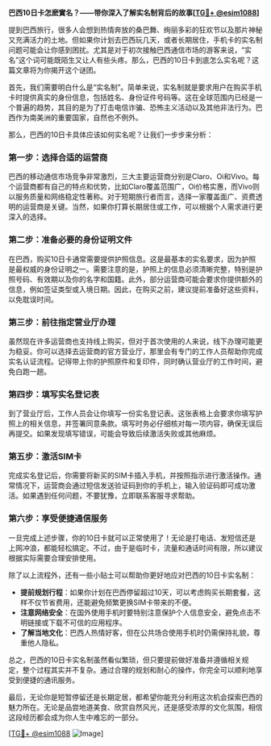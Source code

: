 **巴西10日卡怎麽實名？——带你深入了解实名制背后的故事[[TG💪+ @esim1088](https://t.me/s/esim1088)]**

提到巴西旅行，很多人会想到热情奔放的桑巴舞、绚丽多彩的狂欢节以及那片神秘又充满活力的土地。但如果你计划去巴西玩几天，或者长期居住，手机卡的实名制问题可能会让你感到困扰。尤其是对于初次接触巴西通信市场的游客来说，“实名”这个词可能既陌生又让人有些头疼。那么，巴西的10日卡到底怎么实名呢？这篇文章将为你揭开这个谜团。

首先，我们需要明白什么是“实名制”。简单来说，实名制就是要求用户在购买手机卡时提供真实的身份信息，包括姓名、身份证件号码等。这在全球范围内已经是一个普遍的趋势，其目的是为了打击电信诈骗、恐怖主义活动以及其他非法行为。巴西作为南美洲的重要国家，自然也不例外。

那么，巴西的10日卡具体应该如何实名呢？让我们一步步来分析：

### **第一步：选择合适的运营商**
巴西的移动通信市场竞争非常激烈，三大主要运营商分别是Claro、Oi和Vivo。每个运营商都有自己的特点和优势，比如Claro覆盖范围广，Oi价格实惠，而Vivo则以服务质量和网络稳定性著称。对于短期旅行者而言，选择一家覆盖面广、资费透明的运营商是关键。当然，如果你打算长期居住或工作，可以根据个人需求进行更深入的选择。

### **第二步：准备必要的身份证明文件**
在巴西，购买10日卡通常需要提供护照信息。这是最基本的实名要求，因为护照是最权威的身份证明之一。需要注意的是，护照上的信息必须清晰完整，特别是护照号码、有效期以及你的名字和国籍。此外，部分运营商可能会要求你提供额外的信息，例如签证类型或入境日期。因此，在购买之前，建议提前准备好这些资料，以免耽误时间。

### **第三步：前往指定营业厅办理**
虽然现在许多运营商也支持线上购买，但对于首次使用的人来说，线下办理可能更为稳妥。你可以选择去运营商的官方营业厅，那里会有专门的工作人员帮助你完成实名认证流程。记得带上你的护照原件和复印件，同时确认营业厅的工作时间，避免白跑一趟。

### **第四步：填写实名登记表**
到了营业厅后，工作人员会让你填写一份实名登记表。这张表格上会要求你填写护照上的相关信息，并签署同意条款。填写时务必仔细核对每一项内容，确保无误后再提交。如果发现填写错误，可能会导致后续激活失败或其他麻烦。

### **第五步：激活SIM卡**
完成实名登记后，你需要将新买的SIM卡插入手机，并按照指示进行激活操作。通常情况下，运营商会通过短信发送验证码到你的手机上，输入验证码即可成功激活。如果遇到任何问题，不要犹豫，立即联系客服寻求帮助。

### **第六步：享受便捷通信服务**
一旦完成上述步骤，你的10日卡就可以正常使用了！无论是打电话、发短信还是上网冲浪，都能轻松搞定。不过，由于是临时卡，流量和通话时间有限，所以建议根据实际需要合理安排使用。

除了以上流程外，还有一些小贴士可以帮助你更好地应对巴西的10日卡实名制：

- **提前规划行程**：如果你计划在巴西停留超过10天，可以考虑购买长期套餐，这样不仅节省费用，还能避免频繁更换SIM卡带来的不便。
- **注意网络安全**：在国外使用手机时要特别注意保护个人信息安全，避免点击不明链接或下载不可信的应用程序。
- **了解当地文化**：巴西人热情好客，但在公共场合使用手机时仍需保持礼貌，尊重他人隐私。

总之，巴西的10日卡实名制虽然看似繁琐，但只要提前做好准备并遵循相关规定，整个过程其实并不复杂。通过合理的规划和耐心的操作，你完全可以顺利地享受到便捷的通讯服务。

最后，无论你是短暂停留还是长期定居，都希望你能充分利用这次机会探索巴西的魅力所在。无论是品尝地道美食、欣赏自然风光，还是感受浓厚的文化氛围，相信这段经历都会成为你人生中难忘的一部分。

[[TG💪+ @esim1088](https://t.me/s/esim1088) ![Image](https://i.postimg.cc/4NQfJmqS/Snipaste-2025-05-13-00-14-12.png)]
